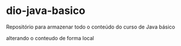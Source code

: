 # dio-java-basico
Repositório para armazenar todo o conteúdo do curso de Java básico

alterando o conteudo de forma local